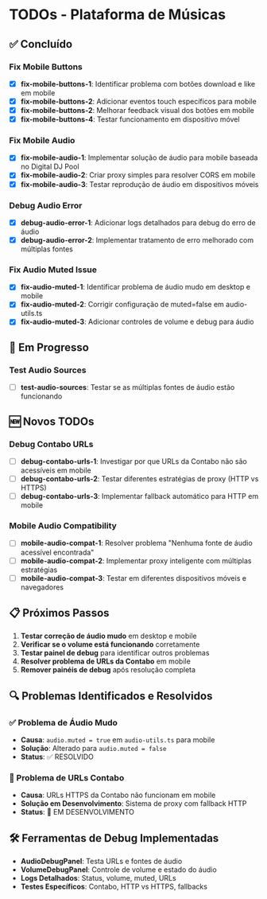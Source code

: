 # TODOs - Plataforma de Músicas

## ✅ **Concluído**

### **Fix Mobile Buttons**
- [x] **fix-mobile-buttons-1**: Identificar problema com botões download e like em mobile
- [x] **fix-mobile-buttons-2**: Adicionar eventos touch específicos para mobile
- [x] **fix-mobile-buttons-2**: Melhorar feedback visual dos botões em mobile
- [x] **fix-mobile-buttons-4**: Testar funcionamento em dispositivo móvel

### **Fix Mobile Audio**
- [x] **fix-mobile-audio-1**: Implementar solução de áudio para mobile baseada no Digital DJ Pool
- [x] **fix-mobile-audio-2**: Criar proxy simples para resolver CORS em mobile
- [x] **fix-mobile-audio-3**: Testar reprodução de áudio em dispositivos móveis

### **Debug Audio Error**
- [x] **debug-audio-error-1**: Adicionar logs detalhados para debug do erro de áudio
- [x] **debug-audio-error-2**: Implementar tratamento de erro melhorado com múltiplas fontes

### **Fix Audio Muted Issue**
- [x] **fix-audio-muted-1**: Identificar problema de áudio mudo em desktop e mobile
- [x] **fix-audio-muted-2**: Corrigir configuração de muted=false em audio-utils.ts
- [x] **fix-audio-muted-3**: Adicionar controles de volume e debug para áudio

## 🔄 **Em Progresso**

### **Test Audio Sources**
- [ ] **test-audio-sources**: Testar se as múltiplas fontes de áudio estão funcionando

## 🆕 **Novos TODOs**

### **Debug Contabo URLs**
- [ ] **debug-contabo-urls-1**: Investigar por que URLs da Contabo não são acessíveis em mobile
- [ ] **debug-contabo-urls-2**: Testar diferentes estratégias de proxy (HTTP vs HTTPS)
- [ ] **debug-contabo-urls-3**: Implementar fallback automático para HTTP em mobile

### **Mobile Audio Compatibility**
- [ ] **mobile-audio-compat-1**: Resolver problema "Nenhuma fonte de áudio acessível encontrada"
- [ ] **mobile-audio-compat-2**: Implementar proxy inteligente com múltiplas estratégias
- [ ] **mobile-audio-compat-3**: Testar em diferentes dispositivos móveis e navegadores

## 📋 **Próximos Passos**

1. **Testar correção de áudio mudo** em desktop e mobile
2. **Verificar se o volume está funcionando** corretamente
3. **Testar painel de debug** para identificar outros problemas
4. **Resolver problema de URLs da Contabo** em mobile
5. **Remover painéis de debug** após resolução completa

## 🔍 **Problemas Identificados e Resolvidos**

### **✅ Problema de Áudio Mudo**
- **Causa**: `audio.muted = true` em `audio-utils.ts` para mobile
- **Solução**: Alterado para `audio.muted = false`
- **Status**: ✅ RESOLVIDO

### **🔄 Problema de URLs Contabo**
- **Causa**: URLs HTTPS da Contabo não funcionam em mobile
- **Solução em Desenvolvimento**: Sistema de proxy com fallback HTTP
- **Status**: 🔄 EM DESENVOLVIMENTO

## 🛠️ **Ferramentas de Debug Implementadas**

- **AudioDebugPanel**: Testa URLs e fontes de áudio
- **VolumeDebugPanel**: Controle de volume e estado do áudio
- **Logs Detalhados**: Status, volume, muted, URLs
- **Testes Específicos**: Contabo, HTTP vs HTTPS, fallbacks
